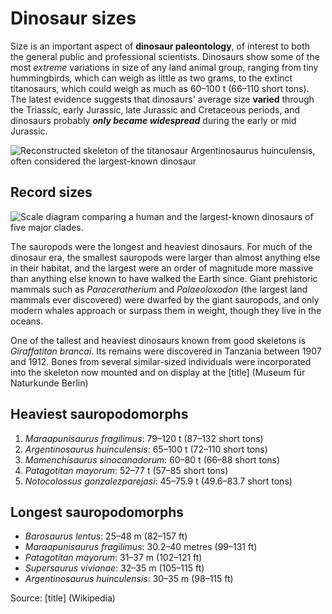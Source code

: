 # Dinosaur sizes

Size is an important aspect of **dinosaur paleontology**, of interest to both the general public and professional scientists. Dinosaurs show some of the most *extreme* variations in size of any land animal group, ranging from tiny hummingbirds, which can weigh as little as two grams, to the extinct titanosaurs, which could weigh as much as 60–100 t (66–110 short tons). The latest evidence suggests that dinosaurs' average size **varied** through the Triassic, early Jurassic, late Jurassic and Cretaceous periods, and dinosaurs probably ***only became widespread*** during the early or mid Jurassic.

![Reconstructed skeleton of the titanosaur Argentinosaurus huinculensis, often considered the largest-known dinosaur](Museum_koenig_ausstellung_2010.jpg)

## Record sizes

![Scale diagram comparing a human and the largest-known dinosaurs of five major clades.](Longest_dinosaur_by_clade.svg)


The sauropods were the longest and heaviest dinosaurs. For much of the dinosaur era, the smallest sauropods were larger than almost anything else in their habitat, and the largest were an order of magnitude more massive than anything else known to have walked the Earth since. Giant prehistoric mammals such as *Paraceratherium* and *Palaeoloxodon* (the largest land mammals ever discovered) were dwarfed by the giant sauropods, and only modern whales approach or surpass them in weight, though they live in the oceans.

One of the tallest and heaviest dinosaurs known from good skeletons is *Giraffatitan brancai*. Its remains were discovered in Tanzania between 1907 and 1912. Bones from several similar-sized individuals were incorporated into the skeleton now mounted and on display at the [title] (Museum für Naturkunde Berlin)

## Heaviest sauropodomorphs

1. *Maraapunisaurus fragilimus*: 79–120 t (87–132 short tons)
2. *Argentinosaurus huinculensis*: 65–100 t (72–110 short tons)
3. *Mamenchisaurus sinocanadorum*: 60–80 t (66–88 short tons)
4. *Patagotitan mayorum*: 52–77 t (57–85 short tons)
5. *Notocolossus gonzalezparejasi*: 45–75.9 t (49.6–83.7 short tons)

## Longest sauropodomorphs

- *Barosaurus lentus*: 25–48 m (82–157 ft)
- *Maraapunisaurus fragilimus*: 30.2–40 metres (99–131 ft)
- *Patagotitan mayorum*: 31–37 m (102–121 ft)
- *Supersaurus vivianae*: 32–35 m (105–115 ft)
- *Argentinosaurus huinculensis*: 30–35 m (98–115 ft)

Source: [title] (Wikipedia)
